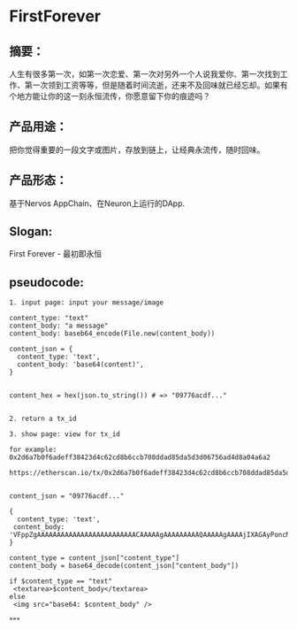 # FirstForever
## 摘要：
人生有很多第一次，如第一次恋爱、第一次对另外一个人说我爱你、第一次找到工作、第一次领到工资等等，但是随着时间流逝，还来不及回味就已经忘却。如果有个地方能让你的这一刻永恒流传，你愿意留下你的痕迹吗？
## 产品用途：
把你觉得重要的一段文字或图片，存放到链上，让经典永流传，随时回味。
## 产品形态：
基于Nervos AppChain、在Neuron上运行的DApp.
## Slogan:
First Forever - 最初即永恒
## pseudocode:

	1. input page: input your message/image

	content_type: "text"
	content_body: "a message"
	content_body: baseb64_encode(File.new(content_body))

  	content_json = {
  	  content_type: 'text',
  	  content_body: 'base64(content)',
	}


	content_hex = hex(json.to_string()) # => "09776acdf..."


	2. return a tx_id

	3. show page: view for tx_id

	for example: 0x2d6a7b0f6adeff38423d4c62cd8b6ccb708ddad85da5d3d06756ad4d8a04a6a2

	https://etherscan.io/tx/0x2d6a7b0f6adeff38423d4c62cd8b6ccb708ddad85da5d3d06756ad4d8a04a6a2
	

	content_json = "09776acdf..."
	
	{
	  content_type: 'text',
 	 content_body: 	'VFppZgAAAAAAAAAAAAAAAAAAAAAAAAACAAAAAgAAAAAAAAAQAAAAAgAAAAjIXAGAyPoncMnVDoDK21rwHro2AB9pf3AgfmiAIUlhcCJeSoAjKUNwJEdnACUSX/AmJ0kAJvJB8CgHKwAo0iPwAAEAAQABAAEAAQABAAEAAQAAfpABAAAAcIAABENEVABDU1QAAAAAAA==',
	}

	content_type = content_json["content_type"]
	content_body = base64_decode(content_json["content_body"])

	if $content_type == "text"
 	 <textarea>$content_body</textarea>
	else
 	 <img src="base64: $content_body" />

"""





